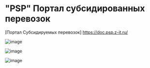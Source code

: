 # "PSP" Портал субсидированных перевозок

[Портал Субсидируемых перевозок] https://doc.psp.z-it.ru/

![image](https://github.com/AleksandrKonst/PSP/assets/40522320/9365f0ef-2266-4a64-837b-891bac3b553f)

![image](https://github.com/AleksandrKonst/PSP/assets/40522320/fda182f6-7a39-47c2-8bd3-fdc0d2433e75)

![image](https://github.com/AleksandrKonst/PSP/assets/40522320/918d99b1-5cd0-4a5d-ac8c-228c84ba4640)
